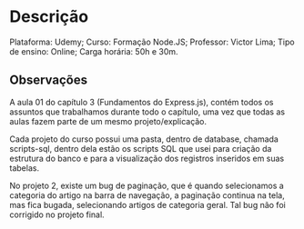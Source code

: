 # Descrição
Plataforma: Udemy;
Curso: Formação Node.JS;
Professor: Victor Lima;
Tipo de ensino: Online;
Carga horária: 50h e 30m.

## Observações
A aula 01 do capítulo 3 (Fundamentos do Express.js), contém todos os assuntos
que trabalhamos durante todo o capítulo, uma vez que todas as aulas fazem parte
de um mesmo projeto/explicação.

Cada projeto do curso possui uma pasta, dentro de database, chamada scripts-sql,
dentro dela estão os scripts SQL que usei para criação da estrutura do banco
e para a visualização dos registros inseridos em suas tabelas.

No projeto 2, existe um bug de paginação, que é quando selecionamos a categoria
do artigo na barra de navegação, a paginação continua na tela, mas fica bugada,
selecionando artigos de categoria geral. Tal bug não foi corrigido no projeto
final.
